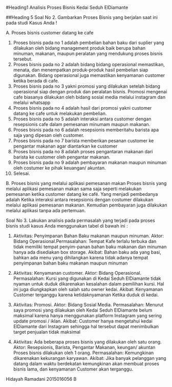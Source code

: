 
#Heading1
Analisis Proses Bisnis Kedai Seduh ElDiamante

##Heading 5
Soal No 2. Gambarkan Proses Bisnis yang berjalan saat ini pada studi Kasus Anda !

A. Proses bisnis customer datang ke cafe
1. Proses bisnis pada no 1 adalah pembelian bahan baku dari suplier yang dilakukan oleh bidang management produk baik berupa bahan minuman, makanan, maupun peralatan yang mendukung proses bisnis tersebut.
2. Proses bisnis pada no 2 adalah bidang bidang operasional memastikan, menata, dan menempatkan produk-produk hasil pembelian siap digunakan. Bidang operasional juga memastikan kenyamanan customer ketika berada di cafe.
3. Proses bisnis pada no 3 yakni promosi yang dilakukan setelah bidang operasional siap dengan produk dan peralatan bisnis. Promosi mengenai cafe biasanya dilakukan oleh bidang sosial media melalui instagram dan melalui whatsapp
4. Proses bisnis pada no 4 adalah hasil dari promosi yakni customer datang ke cafe untuk melakukan pembelian.
5. Proses bisnis pada no 5 adalah interaksi antara customer dengan resepsionis cafe dalam pemesanan minumam maupun makanan.
6. Proses bisnis pada no 6 adalah resepsionis memberitahu barista apa saja yang dipesan oleh customer.
7. Proses bisnis pada no 7 barista memberikan pesanan customer ke pengantar makanan agar diantarkan ke customer
8. Proses bisnis pada no 8 adalah proses pengantaran makanan dari barista ke customer oleh pengantar makanan.
9. Proses bisnis pada no 9 adalah pembayaran makanan maupun minuman oleh costumer ke pihak keuangan/ akuntan.
10. Selesai.

B. Proses bisnis yang melalui aplikasi pemesanan makan Proses bisnis yang melalui aplikasi pemesanan makan sama saja seperti melakukan pemesanan ketika customer datang ke café. Yang menjadi pembedanya adalah Ketika interaksi antara resepsionis dengan costumer dilakukan melalui aplikasi pemesanan makanan. Kemudian pembayaran juga dilakukan melalui aplikasi tanpa ada pertemuan.

Soal No 3. Lakukan analisis pada permasalah yang terjadi pada proses bisnis studi kasus Anda menggunakan tabel di bawah ini :

1. Aktivitas: Penyimpanan Bahan Baku makanan maupun minuman. Aktor: Bidang Operasional.Permasalahan: Tempat Kafe terlalu terbuka dan tidak memiliki tempat penyim-panan bahan baku makanan dan minuman hanya ada disediakan box storage. Akibat: Bahan baku ada yang basi, bahkan ada menu yang dihilangkan karena tidak adanya tempat penyimpanan bahan baku makanan maupun minuman

2. Aktivitas: Kenyamanan customer. Aktor: Bidang Operasional. Permasalahan: Kursi yang digunakan di Kedai Seduh ElDiamante tidak nyaman untuk duduk dikarenakan kesalahan dalam pemilihan kursi. Hal ini juga diungkapkan oleh salah satu owner kedai. Akibat: Kenyamanan Customer terganggu karena ketidaknyamanan Ketika duduk di kedai.

3. Aktivitas: Promosi. Aktor: Bidang Sosial Media. Permasalahan: Menurut saya promosi yang dilakukan oleh Kedai Seduh  ElDiamante belum maksimal karena hanya menggunakan platform Instagram yang sering update promosi / iklan. Akibat: Customer hanya mengetahui kedai ElDiamante dari Instagram sehingga hal tersebut dapat menimbulkan target penjualan tidak maksimal

4. Aktivitas: Ada beberapa proses bisnis yang dilakukan oleh satu orang. Aktor: Resepsionis, Barista, Pengantar Makanan, keungan/ akuntan Proses bisnis dilakukan oleh 1 orang. Permasalahan: Kemungkinan dikarenakan kekurangan karyawan. Akibat: Jika banyak pelanggan yang datang dalam waktu berdekatan kemungkinan akan membuat proses bisnis lama, dan kenyamanan Customer akan terganggu.

Hidayah Ramadani 2015016056 B
